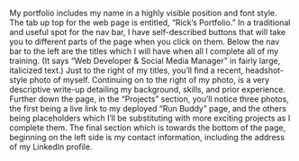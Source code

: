 My portfolio includes my name in a highly visible position and font style.  The tab up top for the web page is entitled, “Rick’s Portfolio.”  In a traditional and useful spot for the nav bar, I have self-described buttons that will take you to different parts of the page when you click on them.  Below the nav bar to the left are the titles which I will have when all I complete all of my training.  (It says “Web Developer & Social Media Manager” in fairly large, italicized text.) Just to the right of my titles, you’ll find a recent, headshot-style photo of myself.  Continuing on to the right of my photo, is a very descriptive write-up detailing my background, skills, and prior experience.  Further down the page, in the “Projects” section, you’ll notice three photos, the first being a live link to my deployed “Run Buddy” page, and the others being placeholders which I’ll be substituting with more exciting projects as I complete them.  The final section which is towards the bottom of the page, beginning on the left side is my contact information, including the address of my LinkedIn profile. 